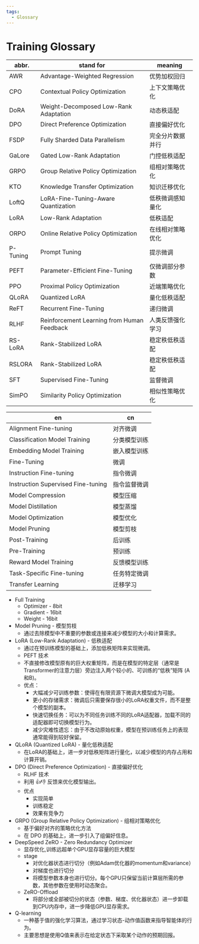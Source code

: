 ```yaml
---
tags:
  - Glossary
---
```


# Training Glossary

| abbr.    | stand for                                  | meaning          |
| -------- | ------------------------------------------ | ---------------- |
| AWR      | Advantage-Weighted Regression              | 优势加权回归     |
| CPO      | Contextual Policy Optimization             | 上下文策略优化   |
| DoRA     | Weight-Decomposed Low-Rank Adaptation      | 动态秩适配       |
| DPO      | Direct Preference Optimization             | 直接偏好优化     |
| FSDP     | Fully Sharded Data Parallelism             | 完全分片数据并行 |
| GaLore   | Gated Low-Rank Adaptation                  | 门控低秩适配     |
| GRPO     | Group Relative Policy Optimization         | 组相对策略优化   |
| KTO      | Knowledge Transfer Optimization            | 知识迁移优化     |
| LoftQ    | LoRA-Fine-Tuning-Aware Quantization        | 低秩微调感知量化 |
| LoRA     | Low-Rank Adaptation                        | 低秩适配         |
| ORPO     | Online Relative Policy Optimization        | 在线相对策略优化 |
| P-Tuning | Prompt Tuning                              | 提示微调         |
| PEFT     | Parameter-Efficient Fine-Tuning            | 仅微调部分参数   |
| PPO      | Proximal Policy Optimization               | 近端策略优化     |
| QLoRA    | Quantized LoRA                             | 量化低秩适配     |
| ReFT     | Recurrent Fine-Tuning                      | 递归微调         |
| RLHF     | Reinforcement Learning from Human Feedback | 人类反馈强化学习 |
| RS-LoRA  | Rank-Stabilized LoRA                       | 稳定秩低秩适配   |
| RSLORA   | Rank-Stabilized LoRA                       | 稳定秩低秩适配   |
| SFT      | Supervised Fine-Tuning                     | 监督微调         |
| SimPO    | Similarity Policy Optimization             | 相似性策略优化   |

| en                                 | cn           |
| ---------------------------------- | ------------ |
| Alignment Fine-tuning              | 对齐微调     |
| Classification Model Training      | 分类模型训练 |
| Embedding Model Training           | 嵌入模型训练 |
| Fine-Tuning                        | 微调         |
| Instruction Fine-tuning            | 指令微调     |
| Instruction Supervised Fine-tuning | 指令监督微调 |
| Model Compression                  | 模型压缩     |
| Model Distillation                 | 模型蒸馏     |
| Model Optimization                 | 模型优化     |
| Model Pruning                      | 模型剪枝     |
| Post-Training                      | 后训练       |
| Pre-Training                       | 预训练       |
| Reward Model Training              | 反馈模型训练 |
| Task-Specific Fine-tuning          | 任务特定微调 |
| Transfer Learning                  | 迁移学习     |

- Full Training
  - Optimizer - 8bit
  - Gradient - 16bit
  - Weight - 16bit
- Model Pruning - 模型剪枝
  - 通过去除模型中不重要的参数或连接来减少模型的大小和计算需求。
- LoRA (Low-Rank Adaptation) - 低秩适配
  - 通过在预训练模型的基础上，添加低秩矩阵来实现微调。
  - PEFT 技术
  - 不直接修改模型原有的巨大权重矩阵，而是在模型的特定层（通常是Transformer的注意力层）旁边注入两个较小的、可训练的“低秩”矩阵 (A和B)。
  - 优点：
    - 大幅减少可训练参数：使得在有限资源下微调大模型成为可能。
    - 更小的存储需求：微调后只需要保存很小的LoRA权重文件，而不是整个模型的副本。
    - 快速切换任务：可以为不同任务训练不同的LoRA适配器，加载不同的适配器即可切换模型行为。
    - 减少灾难性遗忘：由于不改动原始权重，模型在预训练任务上的表现通常能得到较好保留。
- QLoRA (Quantized LoRA) - 量化低秩适配
  - 在LoRA的基础上，进一步对低秩矩阵进行量化，以减少模型的内存占用和计算开销。
- DPO (Direct Preference Optimization) - 直接偏好优化
  - RLHF 技术
  - 利用 👍👎 反馈来优化模型输出。
  - 优点
    - 实现简单
    - 训练稳定
    - 效果有竞争力
- GRPO (Group Relative Policy Optimization) - 组相对策略优化
  - 基于偏好对齐的策略优化方法
  - 在 DPO 的基础上，进一步引入了组偏好信息。
- DeepSpeed ZeRO - Zero Redundancy Optimizer
  - 显存优化,训练远超单个GPU显存容量的巨大模型
  - stage
    - 对优化器状态进行切分（例如Adam优化器的momentum和variance）
    - 对梯度也进行切分
    - 将模型参数本身也进行切分。每个GPU只保留当前计算层所需的参数，其他参数在使用时动态聚合。
  - ZeRO-Offload
    - 将部分或全部被切分的状态（参数、梯度、优化器状态）进一步卸载到CPU内存中，进一步降低GPU显存需求。
- Q-learning
  - 一种基于值的强化学习算法，通过学习状态-动作值函数来指导智能体的行为。
  - 主要思想是使用Q值来表示在给定状态下采取某个动作的预期回报。
